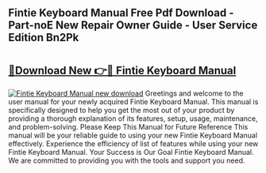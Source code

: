 ## Fintie Keyboard Manual Free Pdf Download - Part-noE New Repair Owner Guide - User Service Edition Bn2Pk

# <h2><a href="http://bc37576.oget.top/?id=Fintie+Keyboard+Manual">🔗Download New 👉🔴 Fintie Keyboard Manual</a></h2>

[![Fintie Keyboard Manual new download](https://i.imgur.com/5g1atiW.png)](http://bc37576.oget.top/?id=Fintie+Keyboard+Manual)
Greetings and welcome to the user manual for your newly acquired Fintie Keyboard Manual. This manual is specifically designed to help you get the most out of your product by providing a thorough explanation of its features, setup, usage, maintenance, and problem-solving. Please Keep This Manual for Future Reference This manual will be your reliable guide to using your new Fintie Keyboard Manual effectively. Experience the efficiency of list of features while using your new Fintie Keyboard Manual. Your Success is Our Goal Fintie Keyboard Manual. We are committed to providing you with the tools and support you need.
